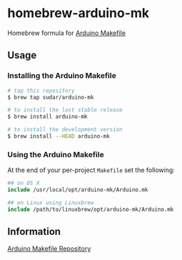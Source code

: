 # homebrew-arduino-mk

Homebrew formula for [Arduino Makefile](https://github.com/sudar/Arduino-Makefile)

## Usage

### Installing the Arduino Makefile

```Bash
# tap this repository
$ brew tap sudar/arduino-mk

# to install the last stable release
$ brew install arduino-mk

# to install the development version
$ brew install --HEAD arduino-mk
```

### Using the Arduino Makefile

At the end of your per-project `Makefile` set the following:

```Makefile
## on OS X
include /usr/local/opt/arduino-mk/Arduino.mk

## on Linux using Linuxbrew
include /path/to/linuxbrew/opt/arduino-mk/Arduino.mk
```

## Information

[Arduino Makefile Repository](https://github.com/sudar/Arduino-Makefile)
